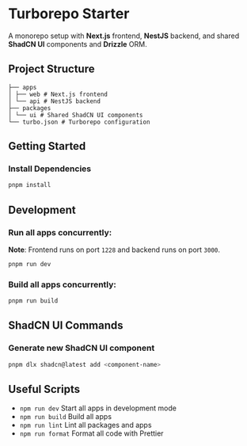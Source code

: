 # Turborepo Starter

A monorepo setup with **Next.js** frontend, **NestJS** backend, and shared **ShadCN UI** components and **Drizzle** ORM.

## Project Structure

```
├── apps
│ ├── web # Next.js frontend
│ └── api # NestJS backend
├── packages
│ └── ui # Shared ShadCN UI components
└── turbo.json # Turborepo configuration
```

## Getting Started

### Install Dependencies

```bash
pnpm install
```

## Development

### Run all apps concurrently:

**Note**: Frontend runs on port `1228` and backend runs on port `3000`.

```bash
pnpm run dev
```

### Build all apps concurrently:

```bash
pnpm run build
```

## ShadCN UI Commands

### Generate new ShadCN UI component

```bash
pnpm dlx shadcn@latest add <component-name>
```

## Useful Scripts

- `npm run dev` Start all apps in development mode
- `npm run build` Build all apps
- `npm run lint` Lint all packages and apps
- `npm run format` Format all code with Prettier
